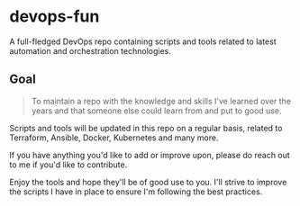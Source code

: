 # devops-fun
A full-fledged DevOps repo containing scripts and tools related to latest automation and orchestration technologies.

## Goal 
> To maintain a repo with the knowledge and skills I've learned over the years and that someone else could learn from and put to good use.

Scripts and tools will be updated in this repo on a regular basis, related to Terraform, Ansible, Docker, Kubernetes and many more.

If you have anything you'd like to add or improve upon, please do reach out to me if you'd like to contribute.

Enjoy the tools and hope they'll be of good use to you. I'll strive to improve the scripts I have in place to ensure I'm following the best practices.